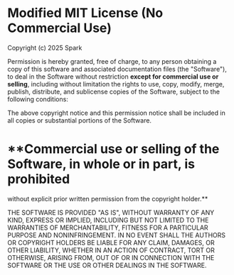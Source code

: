 # Modified MIT License (No Commercial Use)

Copyright (c) 2025 Spark

Permission is hereby granted, free of charge, to any person obtaining a copy
of this software and associated documentation files (the "Software"), to deal
in the Software without restriction **except for commercial use or selling**,
including without limitation the rights to use, copy, modify, merge, publish,
distribute, and sublicense copies of the Software, subject to the following conditions:

The above copyright notice and this permission notice shall be included in all
copies or substantial portions of the Software.

# **Commercial use or selling of the Software, in whole or in part, is prohibited
without explicit prior written permission from the copyright holder.**

THE SOFTWARE IS PROVIDED "AS IS", WITHOUT WARRANTY OF ANY KIND, EXPRESS OR
IMPLIED, INCLUDING BUT NOT LIMITED TO THE WARRANTIES OF MERCHANTABILITY,
FITNESS FOR A PARTICULAR PURPOSE AND NONINFRINGEMENT. IN NO EVENT SHALL THE
AUTHORS OR COPYRIGHT HOLDERS BE LIABLE FOR ANY CLAIM, DAMAGES, OR OTHER
LIABILITY, WHETHER IN AN ACTION OF CONTRACT, TORT OR OTHERWISE, ARISING FROM,
OUT OF OR IN CONNECTION WITH THE SOFTWARE OR THE USE OR OTHER DEALINGS IN THE
SOFTWARE.
